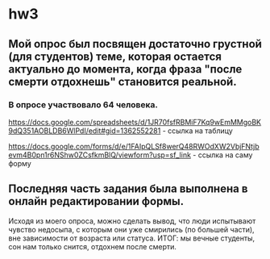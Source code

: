 # hw3

## Мой опрос был посвящен достаточно грустной (для студентов) теме, которая остается актуально до момента, когда фраза "после смерти отдохнешь" становится реальной. 

### В опросе участвовало 64 человека.

https://docs.google.com/spreadsheets/d/1JR70fsfRBMiF7Kq9wEmMMgoBK9dQ351AOBLDB6WlPdI/edit#gid=1362552281 - ссылка на таблицу

https://docs.google.com/forms/d/e/1FAIpQLSf8werQ48RWOdXW2VbjFNtjbevm4B0pn1r6NShw0ZCsfkmBlQ/viewform?usp=sf_link - ссылка на саму форму 

## Последняя часть задания была выполнена в онлайн редактировании формы. 

Исходя из моего опроса, можно сделать вывод, что люди испытывают чувство недосыпа, с которым они уже смирились (по большей части), вне зависимости от возраста или статуса. ИТОГ: мы вечные студенты, сон нам только снится, отдохнем после смерти. 
